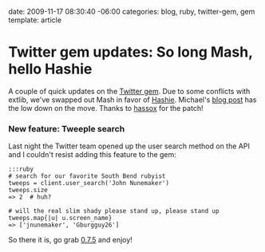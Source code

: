 date: 2009-11-17 08:30:40 -06:00
categories: blog, ruby, twitter-gem, gem
template: article

# Twitter gem updates: So long Mash, hello Hashie

A couple of quick updates on the <a href="http://gemcutter.org/gems/twitter">Twitter gem</a>. Due to some conflicts with extlib, we've swapped out Mash in favor of <a href="http://github.com/intridea/hashie">Hashie</a>. Michael's <a href="http://www.intridea.com/2009/11/12/hashie-the-hash-toolkit?blog=company">blog post</a> has the low down on the move. Thanks to <a href="http://twitter.com/hassox">hassox</a> for the patch!
<!--more-->
### New feature: Tweeple search

Last night the Twitter team opened up the user search method on the API and I couldn't resist adding this feature to the gem:

    :::ruby
    # search for our favorite South Bend rubyist
    tweeps = client.user_search('John Nunemaker')
    tweeps.size
    => 2  # huh?

    # will the real slim shady please stand up, please stand up
    tweeps.map{|u| u.screen_name}
    => ['jnunemaker', 'Gburgguy26']


So there it is, go grab <a href="http://gemcutter.org/gems/twitter">0.7.5</a> and enjoy!
